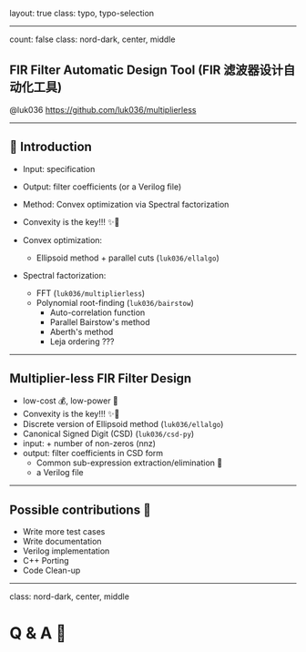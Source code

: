 layout: true
class: typo, typo-selection

---

count: false
class: nord-dark, center, middle

## FIR Filter Automatic Design Tool (FIR 滤波器设计自动化工具)

@luk036
<https://github.com/luk036/multiplierless>

---

## 📖 Introduction

- Input: specification
- Output: filter coefficients (or a Verilog file)
- Method: Convex optimization via Spectral factorization

- Convexity is the key!!! ✨🚀
- Convex optimization:
    - Ellipsoid method + parallel cuts (`luk036/ellalgo`)
- Spectral factorization: 
    - FFT (`luk036/multiplierless`)
    - Polynomial root-finding (`luk036/bairstow`)
        - Auto-correlation function
        - Parallel Bairstow's method
        - Aberth's method
        - Leja ordering ???

---

## Multiplier-less FIR Filter Design

- low-cost 💰, low-power 🔋
- Convexity is the key!!! ✨🚀
- Discrete version of Ellipsoid method (`luk036/ellalgo`)
- Canonical Signed Digit (CSD) (`luk036/csd-py`)
- input: + number of non-zeros (nnz)
- output: filter coefficients in CSD form
    - Common sub-expression extraction/elimination 🔲
    - a Verilog file

---

## Possible contributions 🤏

- Write more test cases
- Write documentation
- Verilog implementation
- C++ Porting
- Code Clean-up

---

class: nord-dark, center, middle

# Q & A 🙋
